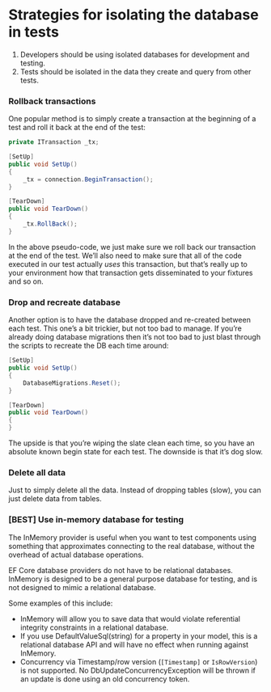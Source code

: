 # Strategies for isolating the database in tests

1. Developers should be using isolated databases for development and testing.
2. Tests should be isolated in the data they create and query from other tests.

### Rollback transactions

One popular method is to simply create a transaction at the beginning of a test and roll it back at the end of the test:

```csharp
private ITransaction _tx;

[SetUp]
public void SetUp()
{
    _tx = connection.BeginTransaction();
}

[TearDown]
public void TearDown()
{
    _tx.RollBack();
}
```

In the above pseudo-code, we just make sure we roll back our transaction at the end of the test. We’ll also need to make sure that all of the code executed in our test actually _uses_ this transaction, but that’s really up to your environment how that transaction gets disseminated to your fixtures and so on.

### Drop and recreate database

Another option is to have the database dropped and re-created between each test. This one’s a bit trickier, but not too bad to manage. If you’re already doing database migrations then it’s not too bad to just blast through the scripts to recreate the DB each time around:

```csharp
[SetUp]
public void SetUp()
{
    DatabaseMigrations.Reset();
}

[TearDown]
public void TearDown()
{
}
```

The upside is that you’re wiping the slate clean each time, so you have an absolute known begin state for each test. The downside is that it’s dog slow.

### Delete all data

Just to simply delete all the data. Instead of dropping tables \(slow\), you can just delete data from tables.

### \[BEST\] Use in-memory database for testing

The InMemory provider is useful when you want to test components using something that approximates connecting to the real database, without the overhead of actual database operations.

EF Core database providers do not have to be relational databases. InMemory is designed to be a general purpose database for testing, and is not designed to mimic a relational database.

Some examples of this include:

* InMemory will allow you to save data that would violate referential integrity constraints in a relational database.
* If you use DefaultValueSql\(string\) for a property in your model, this is a relational database API and will have no effect when running against InMemory.
* Concurrency via Timestamp/row version \(`[Timestamp]` or `IsRowVersion`\) is not supported. No DbUpdateConcurrencyException will be thrown if an update is done using an old concurrency token.

